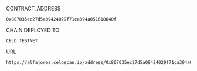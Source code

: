 CONTRACT_ADDRESS 
```
0x807035ec27d5a09424029f71ca394a051618640f
```
CHAIN DEPLOYED TO 
```
CELO TESTNET
```
URL 
```
https://alfajores.celoscan.io/address/0x807035ec27d5a09424029f71ca394a051618640f
```
